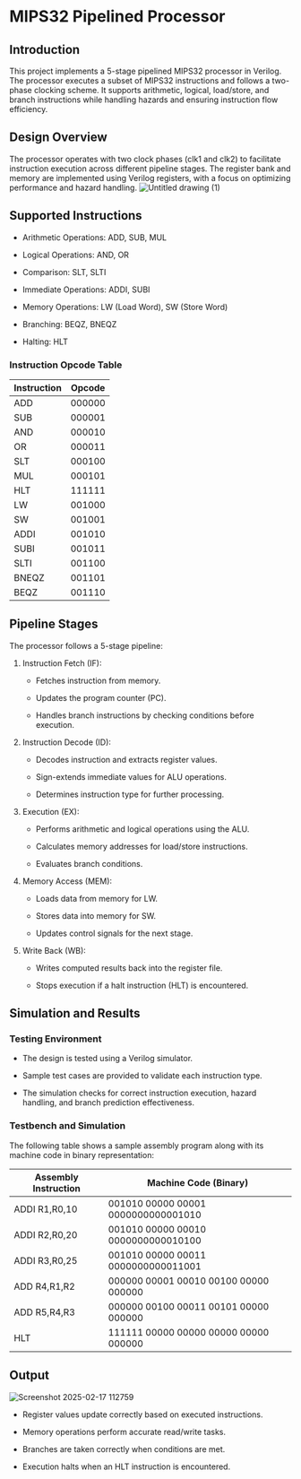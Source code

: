 # MIPS32 Pipelined Processor

## Introduction

This project implements a 5-stage pipelined MIPS32 processor in Verilog. The processor executes a subset of MIPS32 instructions and follows a two-phase clocking scheme. It supports arithmetic, logical, load/store, and branch instructions while handling hazards and ensuring instruction flow efficiency.

## Design Overview

The processor operates with two clock phases (clk1 and clk2) to facilitate instruction execution across different pipeline stages. The register bank and memory are implemented using Verilog registers, with a focus on optimizing performance and hazard handling.
![Untitled drawing (1)](https://github.com/user-attachments/assets/599d98b3-ee4a-467e-971a-281d2126dd71)


## Supported Instructions
- Arithmetic Operations: ADD, SUB, MUL

- Logical Operations: AND, OR

- Comparison: SLT, SLTI

- Immediate Operations: ADDI, SUBI

- Memory Operations: LW (Load Word), SW (Store Word)

- Branching: BEQZ, BNEQZ

- Halting: HLT

### Instruction Opcode Table

| Instruction | Opcode  |
|------------|---------|
| ADD        | 000000  |
| SUB        | 000001  |
| AND        | 000010  |
| OR         | 000011  |
| SLT        | 000100  |
| MUL        | 000101  |
| HLT        | 111111  |
| LW         | 001000  |
| SW         | 001001  |
| ADDI       | 001010  |
| SUBI       | 001011  |
| SLTI       | 001100  |
| BNEQZ      | 001101  |
| BEQZ       | 001110  |

## Pipeline Stages

The processor follows a 5-stage pipeline:

1. Instruction Fetch (IF):
   - Fetches instruction from memory.

   - Updates the program counter (PC).

   - Handles branch instructions by checking conditions before execution.
    
2. Instruction Decode (ID):
   - Decodes instruction and extracts register values.

   - Sign-extends immediate values for ALU operations.

   - Determines instruction type for further processing.

3. Execution (EX):

   - Performs arithmetic and logical operations using the ALU.

   - Calculates memory addresses for load/store instructions.

   - Evaluates branch conditions.

4. Memory Access (MEM):

   - Loads data from memory for LW.

   - Stores data into memory for SW.

   - Updates control signals for the next stage.

5. Write Back (WB):

   - Writes computed results back into the register file.

   - Stops execution if a halt instruction (HLT) is encountered.
  
## Simulation and Results
### Testing Environment

- The design is tested using a Verilog simulator.

- Sample test cases are provided to validate each instruction type.

- The simulation checks for correct instruction execution, hazard handling, and branch prediction effectiveness.

### Testbench and Simulation

The following table shows a sample assembly program along with its machine code in binary representation:

| Assembly Instruction | Machine Code (Binary) |
|----------------------|-----------------------|
| ADDI R1,R0,10       | 001010 00000 00001 0000000000001010 |
| ADDI R2,R0,20       | 001010 00000 00010 0000000000010100 |
| ADDI R3,R0,25       | 001010 00000 00011 0000000000011001 |
| ADD R4,R1,R2        | 000000 00001 00010 00100 00000 000000 |
| ADD R5,R4,R3        | 000000 00100 00011 00101 00000 000000 |
| HLT                 | 111111 00000 00000 00000 00000 000000 |

## Output
![Screenshot 2025-02-17 112759](https://github.com/user-attachments/assets/287e993c-4273-485b-a24e-1cf051a01859)


- Register values update correctly based on executed instructions.

- Memory operations perform accurate read/write tasks.

- Branches are taken correctly when conditions are met.

- Execution halts when an HLT instruction is encountered.



